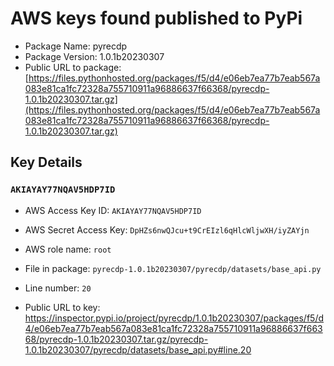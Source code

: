 # AWS keys found published to PyPi

* Package Name: pyrecdp
* Package Version: 1.0.1b20230307
* Public URL to package: [https://files.pythonhosted.org/packages/f5/d4/e06eb7ea77b7eab567a083e81ca1fc72328a755710911a96886637f66368/pyrecdp-1.0.1b20230307.tar.gz](https://files.pythonhosted.org/packages/f5/d4/e06eb7ea77b7eab567a083e81ca1fc72328a755710911a96886637f66368/pyrecdp-1.0.1b20230307.tar.gz)

## Key Details

### `AKIAYAY77NQAV5HDP7ID`

* AWS Access Key ID: `AKIAYAY77NQAV5HDP7ID`
* AWS Secret Access Key: `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` 
* AWS role name: `root`
* File in package: `pyrecdp-1.0.1b20230307/pyrecdp/datasets/base_api.py`
* Line number: `20`

* Public URL to key: https://inspector.pypi.io/project/pyrecdp/1.0.1b20230307/packages/f5/d4/e06eb7ea77b7eab567a083e81ca1fc72328a755710911a96886637f66368/pyrecdp-1.0.1b20230307.tar.gz/pyrecdp-1.0.1b20230307/pyrecdp/datasets/base_api.py#line.20


